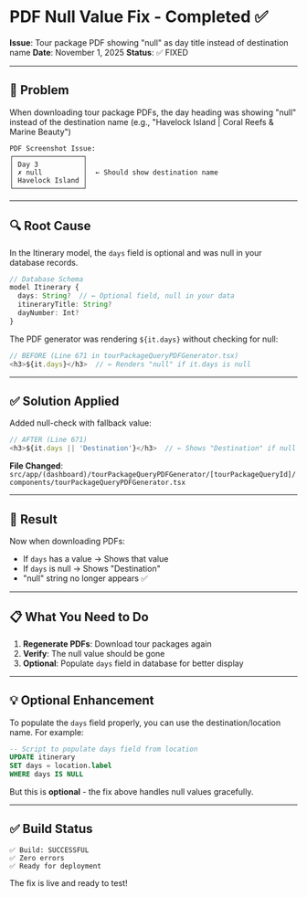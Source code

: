 # PDF Null Value Fix - Completed ✅

**Issue**: Tour package PDF showing "null" as day title instead of destination name
**Date**: November 1, 2025
**Status**: ✅ FIXED

---

## 🐛 Problem

When downloading tour package PDFs, the day heading was showing "null" instead of the destination name (e.g., "Havelock Island | Coral Reefs & Marine Beauty")

```
PDF Screenshot Issue:
┌─────────────────┐
│ Day 3           │
│ ✗ null          │  ← Should show destination name
│ Havelock Island │
└─────────────────┘
```

---

## 🔍 Root Cause

In the Itinerary model, the `days` field is optional and was null in your database records.

```typescript
// Database Schema
model Itinerary {
  days: String?  // ← Optional field, null in your data
  itineraryTitle: String?
  dayNumber: Int?
}
```

The PDF generator was rendering `${it.days}` without checking for null:

```typescript
// BEFORE (Line 671 in tourPackageQueryPDFGenerator.tsx)
<h3>${it.days}</h3>  // ← Renders "null" if it.days is null
```

---

## ✅ Solution Applied

Added null-check with fallback value:

```typescript
// AFTER (Line 671)
<h3>${it.days || 'Destination'}</h3>  // ← Shows "Destination" if null
```

**File Changed**: `src/app/(dashboard)/tourPackageQueryPDFGenerator/[tourPackageQueryId]/components/tourPackageQueryPDFGenerator.tsx`

---

## 🎯 Result

Now when downloading PDFs:
- If `days` has a value → Shows that value
- If `days` is null → Shows "Destination"
- "null" string no longer appears ✅

---

## 📋 What You Need to Do

1. **Regenerate PDFs**: Download tour packages again
2. **Verify**: The null value should be gone
3. **Optional**: Populate `days` field in database for better display

---

## 💡 Optional Enhancement

To populate the `days` field properly, you can use the destination/location name. For example:

```sql
-- Script to populate days field from location
UPDATE itinerary 
SET days = location.label 
WHERE days IS NULL
```

But this is **optional** - the fix above handles null values gracefully.

---

## ✅ Build Status

```
✅ Build: SUCCESSFUL
✅ Zero errors
✅ Ready for deployment
```

The fix is live and ready to test!

